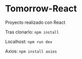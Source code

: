 # Tomorrow-React
Proyecto realizado con React

Tras clonarlo:
`npm install`

Localhost:
`npm run dev`

Axios:
`npm install axios`